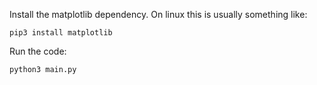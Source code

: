Install the matplotlib dependency. On linux this is usually something like:
```
pip3 install matplotlib
```

Run the code:
```
python3 main.py
```
